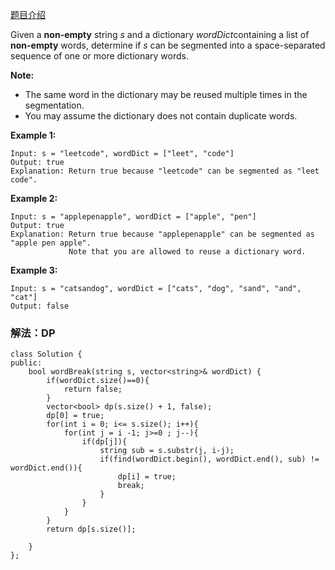 [题目介绍](https://leetcode.com/problems/word-break/)

Given a **non-empty** string *s* and a dictionary *wordDict*containing a list of **non-empty** words, determine if *s* can be segmented into a space-separated sequence of one or more dictionary words.

**Note:**

- The same word in the dictionary may be reused multiple times in the segmentation.
- You may assume the dictionary does not contain duplicate words.

**Example 1:**

```
Input: s = "leetcode", wordDict = ["leet", "code"]
Output: true
Explanation: Return true because "leetcode" can be segmented as "leet code".
```

**Example 2:**

```
Input: s = "applepenapple", wordDict = ["apple", "pen"]
Output: true
Explanation: Return true because "applepenapple" can be segmented as "apple pen apple".
             Note that you are allowed to reuse a dictionary word.
```

**Example 3:**

```
Input: s = "catsandog", wordDict = ["cats", "dog", "sand", "and", "cat"]
Output: false
```





### 解法：DP



```
class Solution {
public:
    bool wordBreak(string s, vector<string>& wordDict) {
        if(wordDict.size()==0){
            return false;
        }
        vector<bool> dp(s.size() + 1, false);
        dp[0] = true;
        for(int i = 0; i<= s.size(); i++){
            for(int j = i -1; j>=0 ; j--){
                if(dp[j]){
                    string sub = s.substr(j, i-j);
                    if(find(wordDict.begin(), wordDict.end(), sub) != wordDict.end()){
                        dp[i] = true;
                        break;
                    }
                }
            }
        }
        return dp[s.size()];
        
    }
};
```

